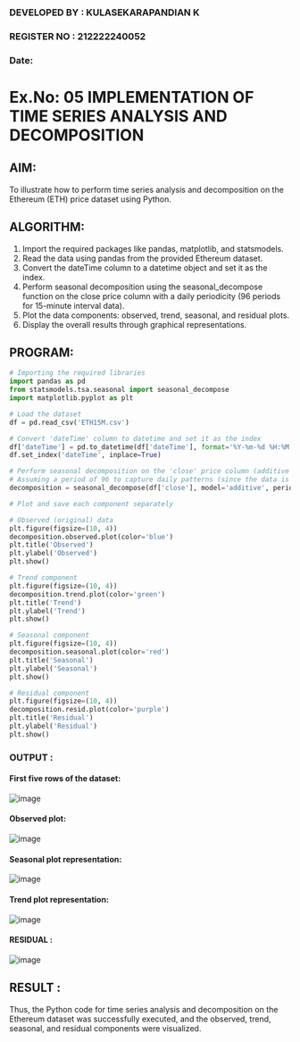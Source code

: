 ### DEVELOPED BY : KULASEKARAPANDIAN K
### REGISTER NO : 212222240052
### Date: 

# Ex.No: 05  IMPLEMENTATION OF TIME SERIES ANALYSIS AND DECOMPOSITION

## AIM:
To illustrate how to perform time series analysis and decomposition on the Ethereum (ETH) price dataset using Python.


## ALGORITHM:
1. Import the required packages like pandas, matplotlib, and statsmodels.
2. Read the data using pandas from the provided Ethereum dataset.
3. Convert the dateTime column to a datetime object and set it as the index.
4. Perform seasonal decomposition using the seasonal_decompose function on the close price column with a daily periodicity (96 periods for 15-minute interval data).
5. Plot the data components: observed, trend, seasonal, and residual plots.
6. Display the overall results through graphical representations.

## PROGRAM:
```python
# Importing the required libraries
import pandas as pd
from statsmodels.tsa.seasonal import seasonal_decompose
import matplotlib.pyplot as plt

# Load the dataset
df = pd.read_csv('ETH15M.csv')

# Convert 'dateTime' column to datetime and set it as the index
df['dateTime'] = pd.to_datetime(df['dateTime'], format='%Y-%m-%d %H:%M:%S')
df.set_index('dateTime', inplace=True)

# Perform seasonal decomposition on the 'close' price column (additive model)
# Assuming a period of 96 to capture daily patterns (since the data is in 15-minute intervals, 96 represents one day)
decomposition = seasonal_decompose(df['close'], model='additive', period=96)

# Plot and save each component separately

# Observed (original) data
plt.figure(figsize=(10, 4))
decomposition.observed.plot(color='blue')
plt.title('Observed')
plt.ylabel('Observed')
plt.show()

# Trend component
plt.figure(figsize=(10, 4))
decomposition.trend.plot(color='green')
plt.title('Trend')
plt.ylabel('Trend')
plt.show()

# Seasonal component
plt.figure(figsize=(10, 4))
decomposition.seasonal.plot(color='red')
plt.title('Seasonal')
plt.ylabel('Seasonal')
plt.show()

# Residual component
plt.figure(figsize=(10, 4))
decomposition.resid.plot(color='purple')
plt.title('Residual')
plt.ylabel('Residual')
plt.show()
```

### OUTPUT :
#### First five rows of the dataset:
![image](https://github.com/user-attachments/assets/47a15cdf-908a-4324-a803-b8e1916727e0)

#### Observed plot:
![image](https://github.com/user-attachments/assets/f286cc14-f136-4942-b852-ec7e3336b1a8)

#### Seasonal plot representation: 
![image](https://github.com/user-attachments/assets/71428e0a-e3bf-4155-b54f-0a7094267505)

#### Trend plot representation:
![image](https://github.com/user-attachments/assets/db9b01b4-771e-463e-bb08-00e2c1a99311)

#### RESIDUAL :
![image](https://github.com/user-attachments/assets/a4e70001-a759-4955-acde-0a531da984ab)

## RESULT :
Thus, the Python code for time series analysis and decomposition on the Ethereum dataset was successfully executed, and the observed, trend, seasonal, and residual components were visualized.

